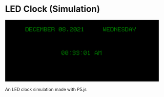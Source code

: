 # LED Clock (Simulation)

![LED Clock screenshot](/screenshot1.png)

An LED clock simulation made with P5.js
